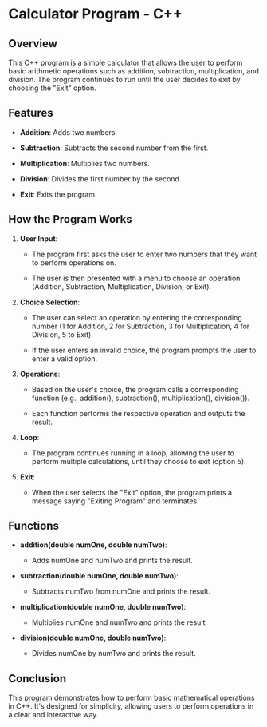 Calculator Program - C++
========================

Overview
--------

This C++ program is a simple calculator that allows the user to perform basic arithmetic operations such as addition, subtraction, multiplication, and division. The program continues to run until the user decides to exit by choosing the "Exit" option.

Features
--------

*   **Addition**: Adds two numbers.
    
*   **Subtraction**: Subtracts the second number from the first.
    
*   **Multiplication**: Multiplies two numbers.
    
*   **Division**: Divides the first number by the second.
    
*   **Exit**: Exits the program.
    

How the Program Works
---------------------

1.  **User Input**:
    
    *   The program first asks the user to enter two numbers that they want to perform operations on.
        
    *   The user is then presented with a menu to choose an operation (Addition, Subtraction, Multiplication, Division, or Exit).
        
2.  **Choice Selection**:
    
    *   The user can select an operation by entering the corresponding number (1 for Addition, 2 for Subtraction, 3 for Multiplication, 4 for Division, 5 to Exit).
        
    *   If the user enters an invalid choice, the program prompts the user to enter a valid option.
        
3.  **Operations**:
    
    *   Based on the user's choice, the program calls a corresponding function (e.g., addition(), subtraction(), multiplication(), division()).
        
    *   Each function performs the respective operation and outputs the result.
        
4.  **Loop**:
    
    *   The program continues running in a loop, allowing the user to perform multiple calculations, until they choose to exit (option 5).
        
5.  **Exit**:
    
    *   When the user selects the "Exit" option, the program prints a message saying "Exiting Program" and terminates.
        

Functions
---------

*   **addition(double numOne, double numTwo)**:
    
    *   Adds numOne and numTwo and prints the result.
        
*   **subtraction(double numOne, double numTwo)**:
    
    *   Subtracts numTwo from numOne and prints the result.
        
*   **multiplication(double numOne, double numTwo)**:
    
    *   Multiplies numOne and numTwo and prints the result.
        
*   **division(double numOne, double numTwo)**:
    
    *   Divides numOne by numTwo and prints the result.
        

Conclusion
----------

This program demonstrates how to perform basic mathematical operations in C++. It's designed for simplicity, allowing users to perform operations in a clear and interactive way.